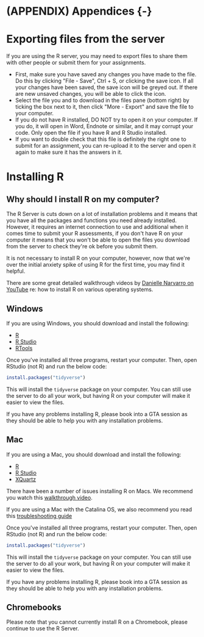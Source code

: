 # (APPENDIX) Appendices {-} 

# Exporting files from the server

If you are using the R server, you may need to export files to share them with other people or submit them for your assignments.

* First, make sure you have saved any changes you have made to the file. Do this by clicking "File - Save", Ctrl + S, or clicking the save icon. If all your changes have been saved, the save icon will be greyed out. If there are new unsaved changes, you will be able to click the icon.
* Select the file you and to download in the files pane (bottom right) by ticking the box next to it, then click "More - Export" and save the file to your computer.
* If you do not have R installed, DO NOT try to open it on your computer. If you do, it will open in Word, Endnote or similar, and it may corrupt your code. Only open the file if you have R and R Studio installed.
* If you want to double check that this file is definitely the right one to submit for an assignment, you can re-upload it to the server and open it again to make sure it has the answers in it.

# Installing R

## Why should I install R on my computer?

The R Server is cuts down on a lot of installation problems and it means that you have all the packages and functions you need already installed. However, it requires an internet connection to use and additional when it comes time to submit your R assessments, if you don't have R on your computer it means that you won't be able to open the files you download from the server to check they're ok before you submit them.

It is not necessary to install R on your computer, however, now that we're over the initial anxiety spike of using R for the first time, you may find it helpful.

There are some great detailed walkthrough videos by [Danielle Narvarro on YouTube](https://www.youtube.com/playlist?list=PLRPB0ZzEYegOZivdelOuEn-R-XUN-DOjd) re: how to install R on various operating systems.

## Windows

If you are using Windows, you should download and install the following:

* [R](https://cran.r-project.org/bin/windows/base/)
* [R Studio](https://rstudio.com/products/rstudio/download/#download)
* [RTools](https://cran.r-project.org/bin/windows/Rtools/)

Once you've installed all three programs, restart your computer. Then, open RStudio (not R) and run the below code:


```r
install.packages("tidyverse")
```

This will install the `tidyverse` package on your computer. You can still use the server to do all your work, but having R on your computer will make it easier to view the files.

If you have any problems installing R, please book into a GTA session as they should be able to help you with any installation problems.

## Mac

If you are using a Mac, you should download and install the following:
* [R](https://www.stats.bris.ac.uk/R/)
* [R Studio](https://rstudio.com/products/rstudio/download/#download)
* [XQuartz](https://www.xquartz.org/)

There have been a number of issues installing R on Macs. We recommend you watch this [walkthrough video](https://www.youtube.com/watch?v=90IdULVGmYY).

If you are using a Mac with the Catalina OS, we also recommend you read this [troubleshooting guide](https://psyteachr.github.io/FAQ/installing-r-and-rstudio.html#i-am-using-macos-10.15-catalina)

Once you've installed all three programs, restart your computer. Then, open RStudio (not R) and run the below code:


```r
install.packages("tidyverse")
```

This will install the `tidyverse` package on your computer. You can still use the server to do all your work, but having R on your computer will make it easier to view the files.

If you have any problems installing R, please book into a GTA session as they should be able to help you with any installation problems.

## Chromebooks

Please note that you cannot currently install R on a Chromebook, please continue to use the R Server.
